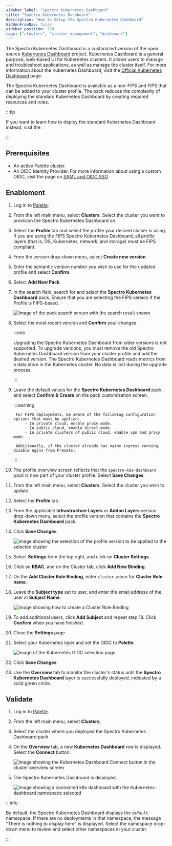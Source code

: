 ```yaml
---
sidebar_label: "Spectro Kubernetes Dashboard"
title: "Spectro Kubernetes Dashboard"
description: "How to Setup the Spectro Kubernetes Dashboard"
hiddenFromNav: false
sidebar_position: 210
tags: ["clusters", "cluster management", "dashboard"]
---
```


The Spectro Kubernetes Dashboard is a customized version of the open source
[Kubernetes Dashboard](https://github.com/kubernetes/dashboard) project. Kubernetes Dashboard is a general purpose,
web-based UI for Kubernetes clusters. It allows users to manage and troubleshoot applications, as well as manage the
cluster itself. For more information about the Kubernetes Dashboard, visit the
[Official Kubernetes Dashboard](https://kubernetes.io/docs/tasks/access-application-cluster/web-ui-dashboard/) page.

<!-- prettier-ignore-start -->

The Spectro Kubernetes Dashboard is available as a non-FIPS and FIPS 
<VersionedLink text="pack" url="/integrations/packs/?pack=spectro-k8s-dashboard" /> that can be added to your cluster
profile. The pack reduces the complexity of deploying the standard Kubernetes Dashboard by creating required resources
and roles.

:::tip

If you want to learn how to deploy the standard Kubernetes Dashboard instead, visit the
<VersionedLink text="Kubernetes Dashboard pack page" url="/integrations/packs/?pack=k8s-dashboard"/>.

:::

<!-- prettier-ignore-end -->

## Prerequisites

- An active Palette cluster.
- An OIDC Identity Provider. For more information about using a custom OIDC, visit the page on
  [SAML and OIDC SSO](../../user-management/saml-sso/saml-sso.md#palette-oidc-and-pxk).

## Enablement

1. Log in to [Palette](https://console.spectrocloud.com/).

2. From the left main menu, select **Clusters**. Select the cluster you want to provision the Spectro Kubernetes
   Dashboard on.

3. Select the **Profile** tab and select the profile your desired cluster is using. If you are using the FIPS Spectro Kubernetes Dashboard, all profile layers (that is, OS, Kubernetes, network, and storage) must be FIPS compliant.  

4. From the version drop-down menu, select **Create new version**.

5. Enter the semantic version number you wish to use for the updated profile and select **Confirm**.

6. Select **Add New Pack**.

7. In the search field, search for and select the **Spectro Kubernetes Dashboard** pack. Ensure that you are selecting the FIPS version if the Profile is FIPS-based. 


   ![Image of the pack search screen with the search result shown](/clusters_cluster-management_spectro-kubernetes-dashboard_select-dashboard-pack.webp)

8. Select the most recent version and **Confirm** your changes.

   :::info

   Upgrading the Spectro Kubernetes Dashboard from older versions is not supported. To upgrade versions, you must remove
   the old Spectro Kubernetes Dashboard version from your cluster profile and add the desired version. The Spectro
   Kubernetes Dashboard reads metrics from a data store in the Kubernetes cluster. No data is lost during the upgrade
   process.

   :::

9. Leave the default values for the **Spectro Kubernetes Dashboard** pack and select **Confirm & Create** on the pack
   customization screen.

    :::warning

        For FIPS deployments, be aware of the following configuration options that must be applied:
            - In private cloud, enable proxy mode.
            - In public cloud, enable direct mode.
            - In private clusters of public cloud, enable vpn and proxy mode.
            
        Additionally, if the cluster already has nginx ingress running, disable nginx from Presets.

    :::

10. The profile overview screen reflects that the `spectro-k8s-dashboard` pack is now part of your cluster profile.
    Select **Save Changes**.

11. From the left main menu, select **Clusters**. Select the cluster you wish to update.

12. Select the **Profile** tab.

13. From the applicable **Infrastructure Layers** or **Addon Layers** version drop-down menu, select the profile version
    that contains the **Spectro Kubernetes Dashboard** pack.

14. Click **Save Changes**.

    ![Image showing the selection of the profile version to be applied to the selected cluster](/clusters_cluster-management_spectro-kubernetes-dashboard_apply-profile.webp)

15. Select **Settings** from the top right, and click on **Cluster Settings**.

16. Click on **RBAC**, and on the Cluster tab, click **Add New Binding**.

17. On the **Add Cluster Role Binding**, enter `cluster-admin` for **Cluster Role name**.

18. Leave the **Subject type** set to user, and enter the email address of the user in **Subject Name**.

    ![Image showing how to create a Cluster Role Binding](/clusters_cluster-management_spectro-kubernetes-dashboard_add-role-binding.webp)

19. To add additional users, click **Add Subject** and repeat step 18. Click **Confirm** when you have finished.

20. Close the **Settings** page.

21. Select your Kubernetes layer and set the OIDC to **Palette**.

    ![Image of the Kubernetes OIDC selection page](/clusters_cluster-management_spectro-kubernetes-dashboard_select-kubernetes-pack.webp)

22. Click **Save Changes**

23. Use the **Overview** tab to monitor the cluster's status until the **Spectro Kubernetes Dashboard** layer is
    successfully deployed, indicated by a solid green circle.

## Validate

1. Log in to [Palette](https://console.spectrocloud.com/).

2. From the left main menu, select **Clusters**.

3. Select the cluster where you deployed the Spectro Kubernetes Dashboard pack.

4. On the **Overview** tab, a new **Kubernetes Dashboard** row is displayed. Select the **Connect** button.

   ![Image showing the Kubernetes Dashboard Connect button in the cluster overview screen](/clusters_cluster-management_spectro-kubernetes-dashboard_connect.webp)

5. The Spectro Kubernetes Dashboard is displayed.

   ![Image showing a connected k8s dashboard with the Kubernetes-dashboard namespace selected](/clusters_cluster-management_spectro-kubernetes-dashboard_success.webp)

:::info

By default, the Spectro Kubernetes Dashboard displays the `default` namespace. If there are no deployments in that
namespace, the message "There is nothing to display here" is displayed. Select the namespace drop-down menu to review
and select other namespaces in your cluster.

:::
